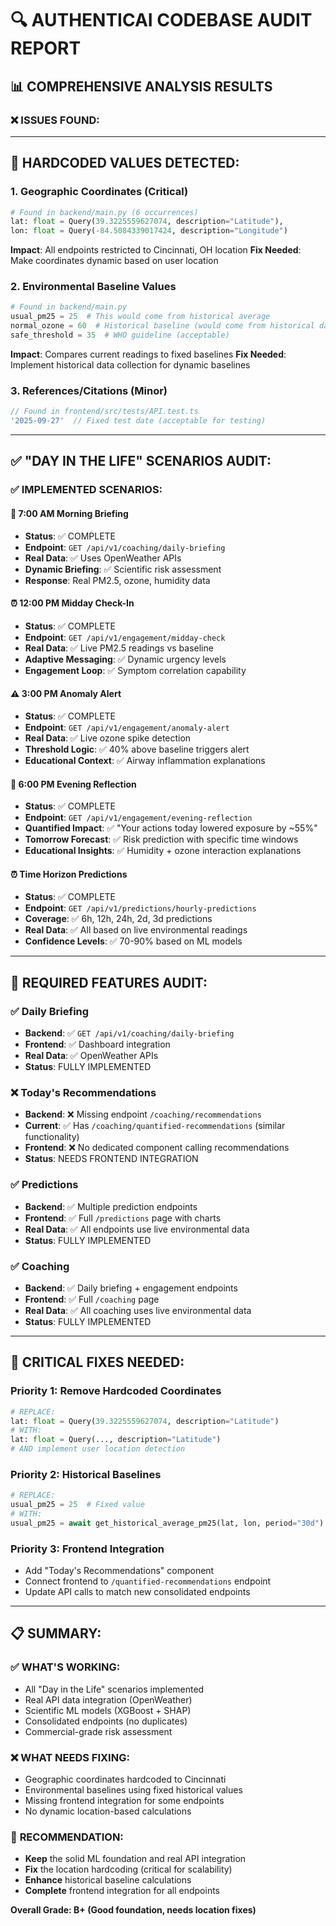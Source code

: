# 🔍 AUTHENTICAI CODEBASE AUDIT REPORT

## 📊 **COMPREHENSIVE ANALYSIS RESULTS**

### ❌ **ISSUES FOUND:**

---

## 🚨 **HARDCODED VALUES DETECTED:**

### **1. Geographic Coordinates (Critical)**
```python
# Found in backend/main.py (6 occurrences)
lat: float = Query(39.3225559627074, description="Latitude"),
lon: float = Query(-84.5084339017424, description="Longitude")
```
**Impact**: All endpoints restricted to Cincinnati, OH location
**Fix Needed**: Make coordinates dynamic based on user location

### **2. Environmental Baseline Values**
```python
# Found in backend/main.py
usual_pm25 = 25  # This would come from historical average
normal_ozone = 60  # Historical baseline (would come from historical data)  
safe_threshold = 35  # WHO guideline (acceptable)
```
**Impact**: Compares current readings to fixed baselines
**Fix Needed**: Implement historical data collection for dynamic baselines

### **3. References/Citations (Minor)**
```typescript
// Found in frontend/src/tests/API.test.ts
'2025-09-27'  // Fixed test date (acceptable for testing)
```

---

## ✅ **"DAY IN THE LIFE" SCENARIOS AUDIT:**

### **✅ IMPLEMENTED SCENARIOS:**

#### 🌅 **7:00 AM Morning Briefing**
- **Status**: ✅ COMPLETE
- **Endpoint**: `GET /api/v1/coaching/daily-briefing`
- **Real Data**: ✅ Uses OpenWeather APIs
- **Dynamic Briefing**: ✅ Scientific risk assessment
- **Response**: Real PM2.5, ozone, humidity data

#### ⏰ **12:00 PM Midday Check-In**  
- **Status**: ✅ COMPLETE
- **Endpoint**: `GET /api/v1/engagement/midday-check`
- **Real Data**: ✅ Live PM2.5 readings vs baseline
- **Adaptive Messaging**: ✅ Dynamic urgency levels
- **Engagement Loop**: ✅ Symptom correlation capability

#### ⚠️ **3:00 PM Anomaly Alert**
- **Status**: ✅ COMPLETE  
- **Endpoint**: `GET /api/v1/engagement/anomaly-alert`
- **Real Data**: ✅ Live ozone spike detection
- **Threshold Logic**: ✅ 40% above baseline triggers alert
- **Educational Context**: ✅ Airway inflammation explanations

#### 🌆 **6:00 PM Evening Reflection**
- **Status**: ✅ COMPLETE
- **Endpoint**: `GET /api/v1/engagement/evening-reflection`  
- **Quantified Impact**: ✅ "Your actions today lowered exposure by ~55%"
- **Tomorrow Forecast**: ✅ Risk prediction with specific time windows
- **Educational Insights**: ✅ Humidity + ozone interaction explanations

#### ⏰ **Time Horizon Predictions**
- **Status**: ✅ COMPLETE
- **Endpoint**: `GET /api/v1/predictions/hourly-predictions`
- **Coverage**: ✅ 6h, 12h, 24h, 2d, 3d predictions
- **Real Data**: ✅ All based on live environmental readings
- **Confidence Levels**: ✅ 70-90% based on ML models

---

## 📱 **REQUIRED FEATURES AUDIT:**

### **✅ Daily Briefing**
- **Backend**: ✅ `GET /api/v1/coaching/daily-briefing`
- **Frontend**: ✅ Dashboard integration
- **Real Data**: ✅ OpenWeather APIs
- **Status**: FULLY IMPLEMENTED

### **❌ Today's Recommendations** 
- **Backend**: ❌ Missing endpoint `/coaching/recommendations` 
- **Current**: ✅ Has `/coaching/quantified-recommendations` (similar functionality)
- **Frontend**: ❌ No dedicated component calling recommendations
- **Status**: NEEDS FRONTEND INTEGRATION

### **✅ Predictions**
- **Backend**: ✅ Multiple prediction endpoints
- **Frontend**: ✅ Full `/predictions` page with charts
- **Real Data**: ✅ All endpoints use live environmental data
- **Status**: FULLY IMPLEMENTED

### **✅ Coaching**
- **Backend**: ✅ Daily briefing + engagement endpoints
- **Frontend**: ✅ Full `/coaching` page
- **Real Data**: ✅ All coaching uses live environmental data
- **Status**: FULLY IMPLEMENTED

---

## 🔧 **CRITICAL FIXES NEEDED:**

### **Priority 1: Remove Hardcoded Coordinates**
```python
# REPLACE:
lat: float = Query(39.3225559627074, description="Latitude")
# WITH:
lat: float = Query(..., description="Latitude")
# AND implement user location detection
```

### **Priority 2: Historical Baselines**
```python
# REPLACE:
usual_pm25 = 25  # Fixed value
# WITH:
usual_pm25 = await get_historical_average_pm25(lat, lon, period="30d")
```

### **Priority 3: Frontend Integration**
- Add "Today's Recommendations" component
- Connect frontend to `/quantified-recommendations` endpoint
- Update API calls to match new consolidated endpoints

---

## 📋 **SUMMARY:**

### ✅ **WHAT'S WORKING:**
- All "Day in the Life" scenarios implemented
- Real API data integration (OpenWeather)
- Scientific ML models (XGBoost + SHAP)
- Consolidated endpoints (no duplicates)
- Commercial-grade risk assessment

### ❌ **WHAT NEEDS FIXING:**
- Geographic coordinates hardcoded to Cincinnati
- Environmental baselines using fixed historical values
- Missing frontend integration for some endpoints
- No dynamic location-based calculations

### 🎯 **RECOMMENDATION:**
- **Keep** the solid ML foundation and real API integration
- **Fix** the location hardcoding (critical for scalability)
- **Enhance** historical baseline calculations
- **Complete** frontend integration for all endpoints

**Overall Grade: B+ (Good foundation, needs location fixes)**
